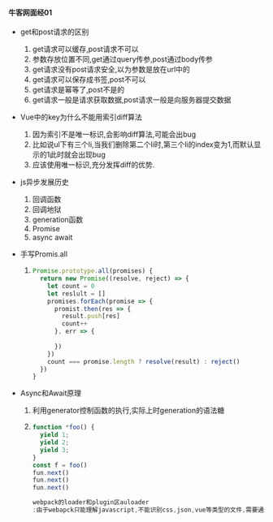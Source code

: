 #### 牛客网面经01

- get和post请求的区别

  1. get请求可以缓存,post请求不可以
  2. 参数存放位置不同,get通过query传参,post通过body传参
  3. get请求没有post请求安全,以为参数是放在url中的
  4. get请求可以保存成书签,post不可以
  5. get请求是幂等了,post不是的
  6. get请求一般是请求获取数据,post请求一般是向服务器提交数据

- Vue中的key为什么不能用索引diff算法

  1. 因为索引不是唯一标识,会影响diff算法,可能会出bug
  2. 比如说ul下有三个li,当我们删除第二个li时,第三个li的index变为1,而默认显示的1此时就会出现bug
  3. 应该使用唯一标识,充分发挥diff的优势.

- js异步发展历史

  1. 回调函数
  2. 回调地狱
  3. generation函数
  4. Promise
  5. async await

- 手写Promis.all

  1. ```javascript
     Promise.prototype.all(promises) {
       return new Promise((resolve, reject) => {
         let count = 0
         let reslult = []
         promises.forEach(promise => {
           promist.then(res => {
             result.push[res]
             count++
           }, err => {
             
           })
         })
         count === promise.length ? resolve(result) : reject()
       })
     }
     ```

- Async和Await原理

  1. 利用generator控制函数的执行,实际上时generation的语法糖

  2. ```javascript
     function *foo() {
       yield 1;
       yield 2;
       yield 3;
     }
     const f = foo()
     fun.next()
     fun.next()
     fun.next()
     
     webpack的loader和plugin区auloader
     :由于webapck只能理解javascript,不能识别css,json,vue等类型的文件,需要通过loader,来对这些文件转化成js,总的来说loader就是转换文件的eijplugin时用来做一些loader做不到的事情,webpack在比如说es6+代码转成es5代码,等等,在webpack打包的各个阶
     ```